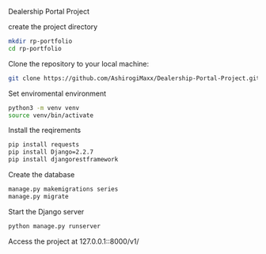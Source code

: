 Dealership Portal Project

create the project directory 

```bash
mkdir rp-portfolio
cd rp-portfolio
```

Clone the repository to your local machine:
```bash
git clone https://github.com/AshirogiMaxx/Dealership-Portal-Project.git
```

Set enviromental environment 

```bash
python3 -m venv venv
source venv/bin/activate
```


Install the reqirements 
```bash
pip install requests
pip install Django=2.2.7
pip install djangorestframework
```

Create the database
```bash
manage.py makemigrations series
manage.py migrate  
```

Start the Django server
```bash
python manage.py runserver
```

Access the project at 127.0.0.1::8000/v1/

